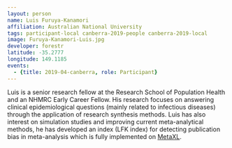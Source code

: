 ```yaml
---
layout: person
name: Luis Furuya-Kanamori
affiliation: Australian National University
tags: participant-local canberra-2019-people canberra-2019-local
image: Furuya-Kanamori-Luis.jpg
developer: forestr
latitude: -35.2777
longitude: 149.1185
events:
  - {title: 2019-04-canberra, role: Participant}
---
```

Luis is a senior research fellow at the Research School of Population Health and an NHMRC Early Career Fellow. His research focuses on answering clinical epidemiological questions (mainly related to infectious diseases) through the application of research synthesis methods. Luis has also interest on simulation studies and improving current meta-analytical methods, he has developed an index (LFK index) for detecting publication bias in meta-analysis which is fully implemented on <a href="www.epigear.com">MetaXL</a>.  